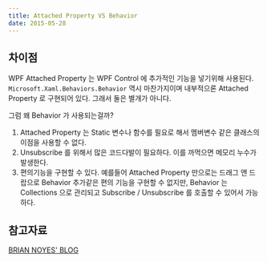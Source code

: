 ```yaml
---
title: Attached Property VS Behavior
date: 2015-05-28
---
```


## 차이점

WPF Attached Property 는 WPF Control 에 추가적인 기능을 넣기위해 사용된다. 
``` Microsoft.Xaml.Behaviors.Behavior``` 역시 마찬가지이며 내부적으론 Attached Property 로 구현되어 있다. 그래서 둘은 별개가 아니다.

그럼 왜 Behavior 가 사용되는걸까? 

1. Attached Property 는 Static 변수나 함수를 필요로 해서 멤버변수 같은 클래스의 이점을 사용할 수 없다.
2. Unsubscribe 를 위해서 많은 코드다발이 필요하다. 이를 까먹으면 메모리 누수가 발생한다.
3. 편의기능을 구현할 수 있다. 예를들어 Attached Property 만으로는 드래그 앤 드랍으로 Behavior 추가같은 편의 기능을 구현할 수 없지만, Behavior 는 Collections 으로 관리되고 Subscribe / Unsubscribe 를 호출할 수 있어서 가능하다.



## 참고자료

[BRIAN NOYES' BLOG](https://web.archive.org/web/20180208143035/http://briannoyesblog.azurewebsites.net/2012/12/20/attached-behaviors-vs-attached-properties-vs-blend-behaviors/)